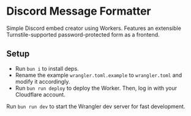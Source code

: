 # Discord Message Formatter

Simple Discord embed creator using Workers. Features an extensible Turnstile-supported password-protected form as a frontend.

## Setup

- Run `bun i` to install deps.
- Rename the example `wrangler.toml.example` to `wrangler.toml` and modify it accordingly.
- Run `bun run deploy` to deploy the Worker. Then, log in with your Cloudflare account.

Run `bun run dev` to start the Wrangler dev server for fast development.
